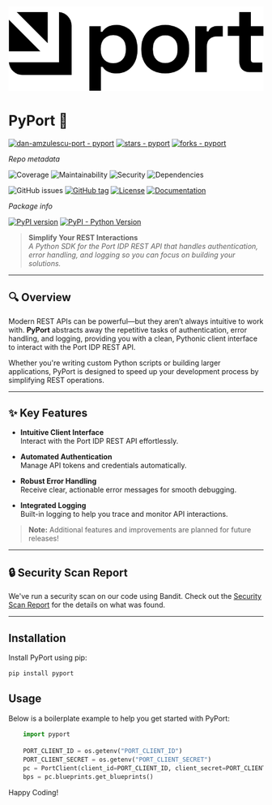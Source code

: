 ![PyPort Logo](/./assets/port.png)

# PyPort 🚀

[![dan-amzulescu-port - pyport](https://img.shields.io/static/v1?label=dan-amzulescu-port&message=pyport&color=blue&logo=github)](https://github.com/dan-amzulescu-port/pyport)
[![stars - pyport](https://img.shields.io/github/stars/dan-amzulescu-port/pyport?style=social)](https://github.com/dan-amzulescu-port/pyport)
[![forks - pyport](https://img.shields.io/github/forks/dan-amzulescu-port/pyport?style=social)](https://github.com/dan-amzulescu-port/pyport)


_Repo metadata_

![Coverage](https://img.shields.io/badge/coverage-92.00%25-brightgreen)
![Maintainability](https://img.shields.io/badge/maintainability-100.0_A-brightgreen)
![Security](https://img.shields.io/badge/security-A-brightgreen)
![Dependencies](https://img.shields.io/badge/dependencies-Passed-brightgreen)

![GitHub issues](https://img.shields.io/github/issues/dan-amzulescu-port/pyport)
[![GitHub tag](https://img.shields.io/github/tag/dan-amzulescu-port/pyport?include_prereleases=&sort=semver&color=blue)](https://github.com/dan-amzulescu-port/pyport/releases/)
[![License](https://img.shields.io/badge/License-MIT-blue)](#license)
[![Documentation](https://img.shields.io/badge/docs-api.getport.io-blue?style=flat)](https://docs.port.io/api-reference/port-api/)

_Package info_

[![PyPI version](https://badge.fury.io/py/pyport.svg)](https://badge.fury.io/py/pyport)
[![PyPI - Python Version](https://img.shields.io/pypi/pyversions/pyport)](https://pypi.org/project/pyport)


> **Simplify Your REST Interactions**  
> _A Python SDK for the Port IDP REST API that handles authentication, error handling, and logging so you can focus on building your solutions._


---

## 🔍 Overview

Modern REST APIs can be powerful—but they aren’t always intuitive to work with. **PyPort** abstracts away the repetitive tasks of authentication, error handling, and logging, providing you with a clean, Pythonic client interface to interact with the Port IDP REST API.

Whether you're writing custom Python scripts or building larger applications, PyPort is designed to speed up your development process by simplifying REST operations.

---

## ✨ Key Features

- **Intuitive Client Interface**  
  Interact with the Port IDP REST API effortlessly.
  
- **Automated Authentication**  
  Manage API tokens and credentials automatically.
  
- **Robust Error Handling**  
  Receive clear, actionable error messages for smooth debugging.
  
- **Integrated Logging**  
  Built-in logging to help you trace and monitor API interactions.

> **Note:** Additional features and improvements are planned for future releases!

---

##  🔒 Security Scan Report

We've run a security scan on our code using Bandit. Check out the [Security Scan Report](SECURITYSCAN.md) for the details on what was found.

---


## Installation

Install PyPort using pip:

```bash
pip install pyport
```

## Usage
Below is a boilerplate example to help you get started with PyPort:

```python
    import pyport

    PORT_CLIENT_ID = os.getenv("PORT_CLIENT_ID")
    PORT_CLIENT_SECRET = os.getenv("PORT_CLIENT_SECRET")
    pc = PortClient(client_id=PORT_CLIENT_ID, client_secret=PORT_CLIENT_SECRET, us_region=True)
    bps = pc.blueprints.get_blueprints()
```    

Happy Coding!


